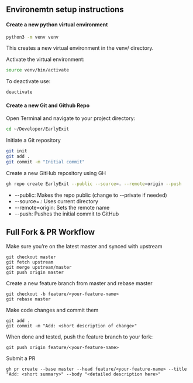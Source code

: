 ## Environemtn setup instructions 

#### Create a new python virtual environment

```bash
python3 -m venv venv
```

This creates a new virtual environment in the venv/ directory.

Activate the virtual environment:

```bash
source venv/bin/activate
```

To deactivate use:

```bash
deactivate
```

 #### Create a new Git and Github Repo

Open Terminal and navigate to your project directory:

```bash
cd ~/Developer/EarlyExit
```

Initiate a Git repository

```bash
git init
git add .
git commit -m "Initial commit"
```

Create a new GitHub repository using GH

```bash
gh repo create EarlyExit --public --source=. --remote=origin --push
```

- --public: Makes the repo public (change to --private if needed)
- --source=.: Uses current directory
- --remote=origin: Sets the remote name
- --push: Pushes the initial commit to GitHub

## **Full Fork & PR Workflow**

Make sure you’re on the latest master and synced with upstream

```
git checkout master
git fetch upstream
git merge upstream/master
git push origin master
```

Create a new feature branch from master and rebase master

```
git checkout -b feature/<your-feature-name>
git rebase master
```

Make code changes and commit them

```
git add .
git commit -m "Add: <short description of change>"
```

When done and tested, push the feature branch to your fork:

```
git push origin feature/<your-feature-name>
```

Submit a PR

```
gh pr create --base master --head feature/<your-feature-name> --title "Add: <short summary>" --body "<detailed description here>"
```

